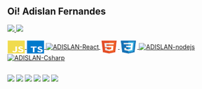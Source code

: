 ## Oi!  Adislan Fernandes
 <div>
  <a href="https://github.com/adislandev">
  <img height="180em" src="https://github-readme-stats.vercel.app/api?username=adislandev&show_icons=true&theme=dark&include_all_commits=true&count_private=true"/>
  <img height="180em" src="https://github-readme-stats.vercel.app/api/top-langs/?username=adislandev&layout=compact&langs_count=16&theme=dark"/>
</div>
<div style="display: inline_block"><br>
  <img align="center" alt="ADISLAN-Js" height="30" width="40" src="https://raw.githubusercontent.com/devicons/devicon/master/icons/javascript/javascript-plain.svg">
  <img align="center" alt="ADISLAN-Ts" height="30" width="40" src="https://raw.githubusercontent.com/devicons/devicon/master/icons/typescript/typescript-plain.svg">
  <img align="center" alt="ADISLAN-React" height="30" width="40"  src="https://cdn.jsdelivr.net/gh/devicons/devicon@latest/icons/react/react-original.svg" />       
  <img align="center" alt="ADISLAN-HTML" height="30" width="40" src="https://raw.githubusercontent.com/devicons/devicon/master/icons/html5/html5-original.svg">
  <img align="center" alt="ADISLAN-CSS" height="30" width="40" src="https://raw.githubusercontent.com/devicons/devicon/master/icons/css3/css3-original.svg">
  <img align="center" alt="ADISLAN-nodejs" height="30" width="40" src="https://cdn.jsdelivr.net/gh/devicons/devicon@latest/icons/nodejs/nodejs-original-wordmark.svg" />  
  <img align="center" alt="ADISLAN-Csharp" height="30" width="40" src="https://cdn.jsdelivr.net/gh/devicons/devicon@latest/icons/mysql/mysql-original-wordmark.svg" />
        
                 
</div>
  
  ##
 
<div> 
  <a href="[https://www.youtube.com/channel/UC_-uuuZbY0AAt9CViNzvc-Q](https://www.youtube.com/@Adislanfs)" target="_blank"><img src="https://img.shields.io/badge/YouTube-FF0000?style=for-the-badge&logo=youtube&logoColor=white" target="_blank"></a>
  <a href="https://instagram.com/adislan_fernandes" target="_blank"><img src="https://img.shields.io/badge/-Instagram-%23E4405F?style=for-the-badge&logo=instagram&logoColor=white" target="_blank"></a>
 	<a href="#" target="_blank"><img src="https://img.shields.io/badge/Twitch-9146FF?style=for-the-badge&logo=twitch&logoColor=white" target="_blank"></a>
 <a href="#" target="_blank"><img src="https://img.shields.io/badge/Discord-7289DA?style=for-the-badge&logo=discord&logoColor=white" target="_blank"></a> 
  <a href = "mailto:adislanconsultoria@gmail.com"><img src="https://img.shields.io/badge/-Gmail-%23333?style=for-the-badge&logo=gmail&logoColor=white" target="_blank"></a>
  <a href="https://www.linkedin.com/in/adislan-fernandes" target="_blank"><img src="https://img.shields.io/badge/-LinkedIn-%230077B5?style=for-the-badge&logo=linkedin&logoColor=white" target="_blank"></a> 
 
 
</div>
